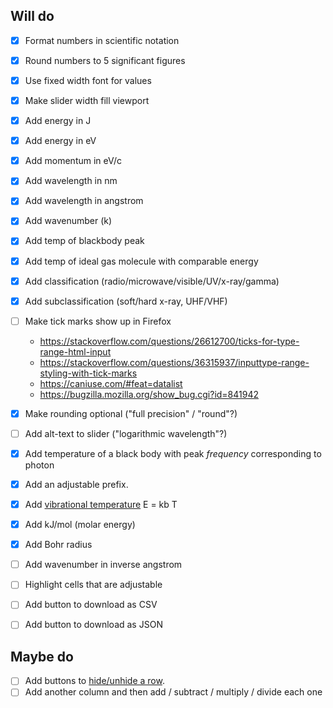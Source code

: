 Will do
-------

- [x] Format numbers in scientific notation
- [x] Round numbers to 5 significant figures
- [x] Use fixed width font for values
- [x] Make slider width fill viewport
- [x] Add energy in J
- [x] Add energy in eV
- [x] Add momentum in eV/c
- [x] Add wavelength in nm
- [x] Add wavelength in angstrom
- [x] Add wavenumber (k)
- [x] Add temp of blackbody peak
- [x] Add temp of ideal gas molecule with comparable energy
- [x] Add classification (radio/microwave/visible/UV/x-ray/gamma)
- [x] Add subclassification (soft/hard x-ray, UHF/VHF)
- [ ] Make tick marks show up in Firefox
  - https://stackoverflow.com/questions/26612700/ticks-for-type-range-html-input
  - https://stackoverflow.com/questions/36315937/inputtype-range-styling-with-tick-marks
  - https://caniuse.com/#feat=datalist
  - https://bugzilla.mozilla.org/show_bug.cgi?id=841942

- [x] Make rounding optional ("full precision" / "round"?)
- [ ] Add alt-text to slider ("logarithmic wavelength"?)
- [x] Add temperature of a black body with peak *frequency* corresponding to photon
- [x] Add an adjustable prefix.
- [x] Add [vibrational temperature](https://en.wikipedia.org/wiki/Vibrational_temperature) E = kb T
- [x] Add kJ/mol (molar energy)
- [x] Add Bohr radius
- [ ] Add wavenumber in inverse angstrom
- [ ] Highlight cells that are adjustable
- [ ] Add button to download as CSV
- [ ] Add button to download as JSON

Maybe do
--------

- [ ] Add buttons to [hide/unhide a row](https://stackoverflow.com/questions/1144123/how-can-i-hide-an-html-table-row-tr-so-that-it-takes-up-no-space).
- [ ] Add another column and then add / subtract / multiply / divide each one

